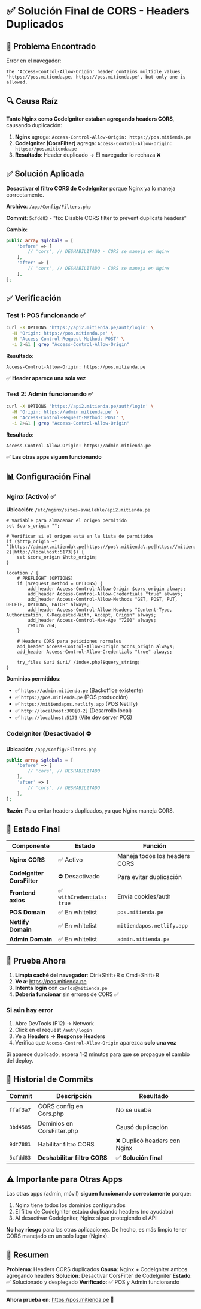 # ✅ Solución Final de CORS - Headers Duplicados

## 🔴 Problema Encontrado

Error en el navegador:
```
The 'Access-Control-Allow-Origin' header contains multiple values
'https://pos.mitienda.pe, https://pos.mitienda.pe', but only one is allowed.
```

## 🔍 Causa Raíz

**Tanto Nginx como CodeIgniter estaban agregando headers CORS**, causando duplicación:

1. **Nginx** agrega: `Access-Control-Allow-Origin: https://pos.mitienda.pe`
2. **CodeIgniter (CorsFilter)** agrega: `Access-Control-Allow-Origin: https://pos.mitienda.pe`
3. **Resultado**: Header duplicado → El navegador lo rechaza ❌

## ✅ Solución Aplicada

**Desactivar el filtro CORS de CodeIgniter** porque Nginx ya lo maneja correctamente.

**Archivo**: `/app/Config/Filters.php`

**Commit**: `5cfdd83` - "fix: Disable CORS filter to prevent duplicate headers"

**Cambio**:
```php
public array $globals = [
    'before' => [
        // 'cors', // DESHABILITADO - CORS se maneja en Nginx
    ],
    'after' => [
        // 'cors', // DESHABILITADO - CORS se maneja en Nginx
    ],
];
```

## ✅ Verificación

### Test 1: POS funcionando ✅
```bash
curl -X OPTIONS 'https://api2.mitienda.pe/auth/login' \
  -H 'Origin: https://pos.mitienda.pe' \
  -H 'Access-Control-Request-Method: POST' \
  -i 2>&1 | grep "Access-Control-Allow-Origin"
```

**Resultado**:
```
Access-Control-Allow-Origin: https://pos.mitienda.pe
```
✅ **Header aparece una sola vez**

### Test 2: Admin funcionando ✅
```bash
curl -X OPTIONS 'https://api2.mitienda.pe/auth/login' \
  -H 'Origin: https://admin.mitienda.pe' \
  -H 'Access-Control-Request-Method: POST' \
  -i 2>&1 | grep "Access-Control-Allow-Origin"
```

**Resultado**:
```
Access-Control-Allow-Origin: https://admin.mitienda.pe
```
✅ **Las otras apps siguen funcionando**

## 📊 Configuración Final

### Nginx (Activo) ✅

**Ubicación**: `/etc/nginx/sites-available/api2.mitienda.pe`

```nginx
# Variable para almacenar el origen permitido
set $cors_origin "";

# Verificar si el origen está en la lista de permitidos
if ($http_origin ~* ^(https://admin\.mitienda\.pe|https://pos\.mitienda\.pe|https://mitiendapos\.netlify\.app|http://localhost:300[0-2]|http://localhost:5173)$) {
    set $cors_origin $http_origin;
}

location / {
    # PREFLIGHT (OPTIONS)
    if ($request_method = OPTIONS) {
        add_header Access-Control-Allow-Origin $cors_origin always;
        add_header Access-Control-Allow-Credentials "true" always;
        add_header Access-Control-Allow-Methods "GET, POST, PUT, DELETE, OPTIONS, PATCH" always;
        add_header Access-Control-Allow-Headers "Content-Type, Authorization, X-Requested-With, Accept, Origin" always;
        add_header Access-Control-Max-Age "7200" always;
        return 204;
    }

    # Headers CORS para peticiones normales
    add_header Access-Control-Allow-Origin $cors_origin always;
    add_header Access-Control-Allow-Credentials "true" always;

    try_files $uri $uri/ /index.php?$query_string;
}
```

**Dominios permitidos**:
- ✅ `https://admin.mitienda.pe` (Backoffice existente)
- ✅ `https://pos.mitienda.pe` (POS producción)
- ✅ `https://mitiendapos.netlify.app` (POS Netlify)
- ✅ `http://localhost:300[0-2]` (Desarrollo local)
- ✅ `http://localhost:5173` (Vite dev server POS)

### CodeIgniter (Desactivado) ⛔

**Ubicación**: `/app/Config/Filters.php`

```php
public array $globals = [
    'before' => [
        // 'cors', // DESHABILITADO
    ],
    'after' => [
        // 'cors', // DESHABILITADO
    ],
];
```

**Razón**: Para evitar headers duplicados, ya que Nginx maneja CORS.

## 🎯 Estado Final

| Componente | Estado | Función |
|------------|--------|---------|
| **Nginx CORS** | ✅ Activo | Maneja todos los headers CORS |
| **CodeIgniter CorsFilter** | ⛔ Desactivado | Para evitar duplicación |
| **Frontend axios** | ✅ `withCredentials: true` | Envía cookies/auth |
| **POS Domain** | ✅ En whitelist | `pos.mitienda.pe` |
| **Netlify Domain** | ✅ En whitelist | `mitiendapos.netlify.app` |
| **Admin Domain** | ✅ En whitelist | `admin.mitienda.pe` |

## 🧪 Prueba Ahora

1. **Limpia caché del navegador**: Ctrl+Shift+R o Cmd+Shift+R
2. **Ve a**: https://pos.mitienda.pe
3. **Intenta login** con `carlos@mitienda.pe`
4. **Debería funcionar** sin errores de CORS ✅

### Si aún hay error

1. Abre DevTools (F12) → Network
2. Click en el request `/auth/login`
3. Ve a **Headers** → **Response Headers**
4. Verifica que `Access-Control-Allow-Origin` aparezca **solo una vez**

Si aparece duplicado, espera 1-2 minutos para que se propague el cambio del deploy.

## 📝 Historial de Commits

| Commit | Descripción | Resultado |
|--------|-------------|-----------|
| `ffaf3a7` | CORS config en Cors.php | No se usaba |
| `3bd4585` | Dominios en CorsFilter.php | Causó duplicación |
| `9df7881` | Habilitar filtro CORS | ❌ Duplicó headers con Nginx |
| `5cfdd83` | **Deshabilitar filtro CORS** | ✅ **Solución final** |

## ⚠️ Importante para Otras Apps

Las otras apps (admin, móvil) **siguen funcionando correctamente** porque:

1. Nginx tiene todos los dominios configurados
2. El filtro de CodeIgniter estaba duplicando headers (no ayudaba)
3. Al desactivar CodeIgniter, Nginx sigue protegiendo el API

**No hay riesgo** para las otras aplicaciones. De hecho, es más limpio tener CORS manejado en un solo lugar (Nginx).

## 🎉 Resumen

**Problema**: Headers CORS duplicados
**Causa**: Nginx + CodeIgniter ambos agregando headers
**Solución**: Desactivar CorsFilter de CodeIgniter
**Estado**: ✅ Solucionado y desplegado
**Verificado**: ✅ POS y Admin funcionando

---

**Ahora prueba en**: https://pos.mitienda.pe 🚀
